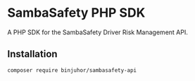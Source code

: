 # SambaSafety PHP SDK

A PHP SDK for the SambaSafety Driver Risk Management API.

## Installation
```bash
composer require binjuhor/sambasafety-api